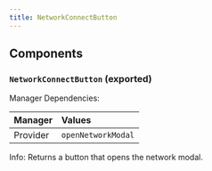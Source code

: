 ```yaml
---
title: NetworkConnectButton
---
```


## Components

### `NetworkConnectButton` (exported)

Manager Dependencies:

| Manager | Values                                                          |
| :--- | :------------------------------------------------------------------- |
| Provider | `openNetworkModal`

Info: Returns a button that opens the network modal.